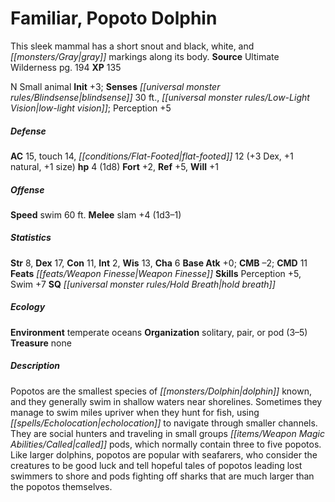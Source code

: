 ﻿---
cssclass: [monsters]
title1: Familiar, Popoto Dolphin
desc_short: This sleek mammal has a short snout and black, white, and gray markings
  along its body.
title2: Popoto Dolphin
CR: 1/3
sources:
- name: Ultimate Wilderness
  page: 194
  link: http://paizo.com/products/btpy9ujo
XP: 135
alignment: N
size: Small
type: animal
initiative:
  bonus: 3
senses:
  blindsense: 30
  low-light vision: true
AC:
  AC: 15
  touch: 14
  flat_footed: 12
  components:
    dex: 3
    natural: 1
    size: 1
HP:
  HP: 4
  long: 1d8
saves:
  fort: 2
  ref: 5
  will: 1
speeds:
  swim: 60
attacks:
  melee:
  - - text: slam +4 (1d3-1)
      entries:
      - - damage: 1d3-1
      attack: slam
      bonus:
      - 4
ability_scores:
  STR: 8
  DEX: 17
  CON: 11
  INT: 2
  WIS: 13
  CHA: 6
BAB: 0
CMB: -2
CMD: 11
feats:
- name: Weapon Finesse
skills:
  Perception: 5
  Swim: 7
special_qualities:
- hold breath
ecology:
  environment: temperate oceans
  organization: solitary, pair, or pod (3-5)
  treasure_type: none
desc_long: Popotos are the smallest species of dolphin known, and they generally swim
  in shallow waters near shorelines. Sometimes they manage to swim miles upriver when
  they hunt for fish, using echolocation to navigate through smaller channels. They
  are social hunters and traveling in small groups called pods, which normally contain
  three to five popotos. Like larger dolphins, popotos are popular with seafarers,
  who consider the creatures to be good luck and tell hopeful tales of popotos leading
  lost swimmers to shore and pods fighting off sharks that are much larger than the
  popotos themselves.

---

# Familiar, Popoto Dolphin
This sleek mammal has a short snout and black, white, and _[[monsters/Gray|gray]]_ markings along its body.
**Source** Ultimate Wilderness pg. 194
**XP** 135

N Small animal
**Init** +3; **Senses** _[[universal monster rules/Blindsense|blindsense]]_ 30 ft., _[[universal monster rules/Low-Light Vision|low-light vision]]_; Perception +5

##### Defense

**AC** 15, touch 14, _[[conditions/Flat-Footed|flat-footed]]_ 12 (+3 Dex, +1 natural, +1 size)
**hp** 4 (1d8)
**Fort** +2, **Ref** +5, **Will** +1

##### Offense
**Speed** swim 60 ft.
**Melee** slam +4 (1d3–1)

##### Statistics
**Str** 8, **Dex** 17, **Con** 11, **Int** 2, **Wis** 13, **Cha** 6
**Base Atk** +0; **CMB** –2; **CMD** 11
**Feats** _[[feats/Weapon Finesse|Weapon Finesse]]_
**Skills** Perception +5, Swim +7
**SQ** _[[universal monster rules/Hold Breath|hold breath]]_

##### Ecology

**Environment** temperate oceans
**Organization** solitary, pair, or pod (3–5)
**Treasure** none

##### Description

Popotos are the smallest species of _[[monsters/Dolphin|dolphin]]_ known, and they generally swim in shallow waters near shorelines. Sometimes they manage to swim miles upriver when they hunt for fish, using _[[spells/Echolocation|echolocation]]_ to navigate through smaller channels. They are social hunters and traveling in small groups _[[items/Weapon Magic Abilities/Called|called]]_ pods, which normally contain three to five popotos. Like larger dolphins, popotos are popular with seafarers, who consider the creatures to be good luck and tell hopeful tales of popotos leading lost swimmers to shore and pods fighting off sharks that are much larger than the popotos themselves.